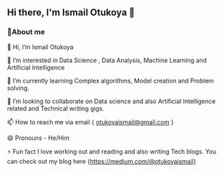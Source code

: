 ## Hi there, I'm Ismail Otukoya 👋


### 🚀About me

👋 Hi, I’m Ismail Otukoya 

👀 I’m interested in Data Science , Data Analysis, Machine Learning and Artificial Intelligence

🌱 I’m currently learning Complex algorithms, Model creation and Problem solving.

💞️ I’m looking to collaborate on Data science and also Artificial Intelligence related and Technical writing gigs.

📫 How to reach me via email { otukoyaismail@gmail.com }

😄 Pronouns - He/Him

⚡️ Fun fact I love working out and reading and also writing Tech blogs. You can check out my blog here {https://medium.com/@otukoyaismail}

<!--
**IsmailOtukoya/IsmailOtukoya** is a ✨ _special_ ✨ repository because its `README.md` (this file) appears on your GitHub profile.





